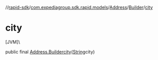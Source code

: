 //[rapid-sdk](../../../../index.md)/[com.expediagroup.sdk.rapid.models](../../index.md)/[Address](../index.md)/[Builder](index.md)/[city](city.md)

# city

[JVM]\

public final [Address.Builder](index.md)[city](city.md)([String](https://docs.oracle.com/javase/8/docs/api/java/lang/String.html)city)
